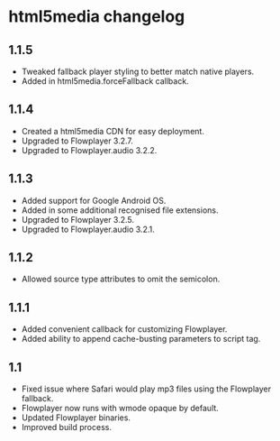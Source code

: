 html5media changelog
====================


1.1.5
-----

*   Tweaked fallback player styling to better match native players.
*   Added in html5media.forceFallback callback.


1.1.4
-----

*   Created a html5media CDN for easy deployment.
*   Upgraded to Flowplayer 3.2.7.
*   Upgraded to Flowplayer.audio 3.2.2.


1.1.3
-----

*   Added support for Google Android OS.
*   Added in some additional recognised file extensions.
*   Upgraded to Flowplayer 3.2.5.
*   Upgraded to Flowplayer.audio 3.2.1.


1.1.2
-----

*   Allowed source type attributes to omit the semicolon. 


1.1.1
-----

*   Added convenient callback for customizing Flowplayer.
*   Added ability to append cache-busting parameters to script tag.


1.1
---

*   Fixed issue where Safari would play mp3 files using the Flowplayer fallback.
*   Flowplayer now runs with wmode opaque by default.
*   Updated Flowplayer binaries.
*   Improved build process.